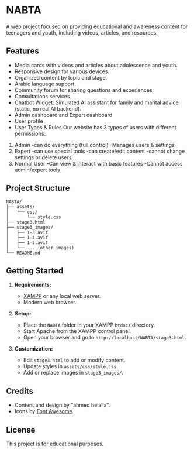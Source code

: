 # NABTA

A web project focused on providing educational and awareness content for teenagers and youth, including videos, articles, and resources.

## Features
- Media cards with videos and articles about adolescence and youth.
- Responsive design for various devices.
- Organized content by topic and stage.
- Arabic language support.
- Community forum for sharing questions and experiences
- Consultations services
- Chatbot Widget: Simulated AI assistant for family and marital advice (static, no real AI backend).
- Admin dashboard and Expert dashboard
- User profile
- User Types & Rules
Our website has 3 types of users with different permissions:
1. Admin
  -can do everything (full control)
  -Manages users & settings
2. Expert
  -can use special tools
  -can create/edit content
  -cannot change settings or delete users
3. Normal User
  -Can view & interact with basic features
  -Cannot access admin/expert tools
## Project Structure

```
NABTA/
├── assets/
│   └── css/
│       └── style.css
├── stage3.html
├── stage3_images/
│   ├── 1-3.avif
│   ├── 1-4.avif
│   ├── 1-5.avif
│   └── ... (other images)
└── README.md
```

## Getting Started

1. **Requirements:**
   - [XAMPP](https://www.apachefriends.org/) or any local web server.
   - Modern web browser.

2. **Setup:**
   - Place the `NABTA` folder in your XAMPP `htdocs` directory.
   - Start Apache from the XAMPP control panel.
   - Open your browser and go to `http://localhost/NABTA/stage3.html`.

3. **Customization:**
   - Edit `stage3.html` to add or modify content.
   - Update styles in `assets/css/style.css`.
   - Add or replace images in `stage3_images/`.

## Credits

- Content and design by  "ahmed helalia".
- Icons by [Font Awesome](https://fontawesome.com/).

## License

This project is for educational purposes.
